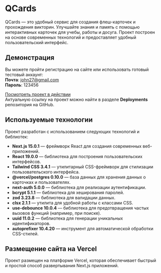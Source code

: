# QCards

QCards — это удобный сервис для создания флеш-карточек и прохождения викторин. Улучшайте знания и память с помощью интерактивных карточек для учебы, работы и досуга. Проект построен на основе современных технологий и предоставляет удобный пользовательский интерфейс.

## Демонстрация

Вы можете пройти регистрацию на сайте или использовать готовый тестовый аккаунт:  
**Почта**: john27@gmail.com  
**Пароль**: 123456

[Посмотреть проект в действии](https://react-next-english-cards-is6ctgcrp-egors-projects-8f89f82a.vercel.app)  
Актуальную ссылку на проект можно найти в разделе **Deployments** репозитория на GitHub.

## Используемые технологии

Проект разработан с использованием следующих технологий и библиотек:

- **Next.js 15.0.1** — фреймворк React для создания современных веб-приложений.
- **React 19.0.0** — библиотека для построения пользовательских интерфейсов.
- **Tailwind CSS 3.4.1** — утилитарный CSS-фреймворк для стилизации пользовательского интерфейса.
- **@vercel/postgres 0.10.0** — база данных для хранения данных о карточках и пользователях.
- **next-auth 5.0.0** — библиотека для реализации аутентификации.
- **bcrypt 5.1.1** — библиотека для хеширования паролей.
- **zod 3.23.8** — библиотека для валидации данных.
- **clsx 2.1.1** — утилита для удобной работы с классами CSS.
- **use-debounce 10.0.4** — библиотека для предотвращения частых вызовов функций (например, при поиске).
- **uuid 11.0.2** — библиотека для генерации уникальных идентификаторов.
- **autoprefixer 10.4.20** — инструмент для автоматической обработки CSS-стилей.

## Размещение сайта на Vercel

Проект размещен на платформе Vercel, которая обеспечивает быстрый и простой способ развертывания Next.js приложений.
